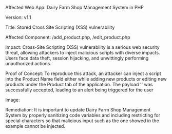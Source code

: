 Affected Web App: Dairy Farm Shop Management System in PHP

Version: v1.1

Title: Stored Cross Site Scripting (XSS) vulnerability

Affected Component: /add_product.php, /edit_product.php

Impact: Cross-Site Scripting (XSS) vulnerability is a serious web security threat, allowing attackers to inject malicious scripts with diverse impacts. Users face data theft, session hijacking, and unwittingly performing unauthorized actions.

Proof of Concept: To reproduce this attack, an attacker can inject a script into the Product Name field either while adding new products or editing new products under the Product tab of the application. The payload '<script>alert(1)</script>' was successfully accepted, leading to an alert being triggered for the user

Image:


Remediation: It is important to update Dairy Farm Shop Management System by properly sanitizing code variables and including restricting for special characters so that malicious input such as the one showed in the example cannot be injected. 
